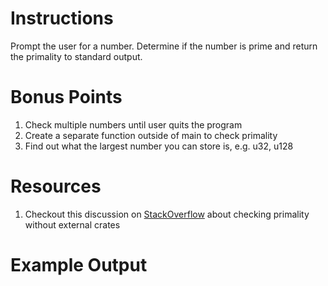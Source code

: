 # Instructions
Prompt the user for a number. Determine if the number is prime and return the primality to standard output.

# Bonus Points
1. Check multiple numbers until user quits the program
2. Create a separate function outside of main to check primality
3. Find out what the largest number you can store is, e.g. u32, u128

# Resources
1. Checkout this discussion on [StackOverflow](https://stackoverflow.com/questions/55790537/calculating-prime-numbers-in-rust) about checking primality without external crates

# Example Output
```terminal_session

```